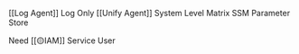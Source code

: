 [[Log Agent]] Log Only
[[Unify Agent]]  System Level Matrix
	SSM Parameter Store

Need [[🟡IAM]] Service User

